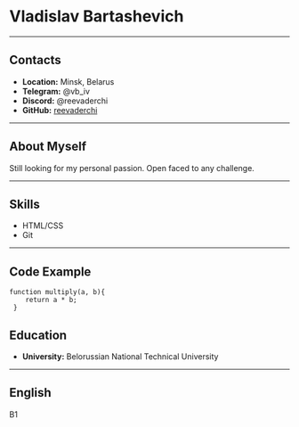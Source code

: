 # Vladislav Bartashevich
***
## Contacts
- **Location:** Minsk, Belarus
- **Telegram:** @vb_iv
- **Discord:** @reevaderchi
- **GitHub:** [reevaderchi](https://github.com/reevaderchi)
***
## About Myself
Still looking for my personal passion.
Open faced to any challenge.
***
## Skills
* HTML/CSS
* Git
***
## Code Example
```
function multiply(a, b){
    return a * b;
 }
```
## Education
* **University:** Belorussian National Technical University
---
## English
B1